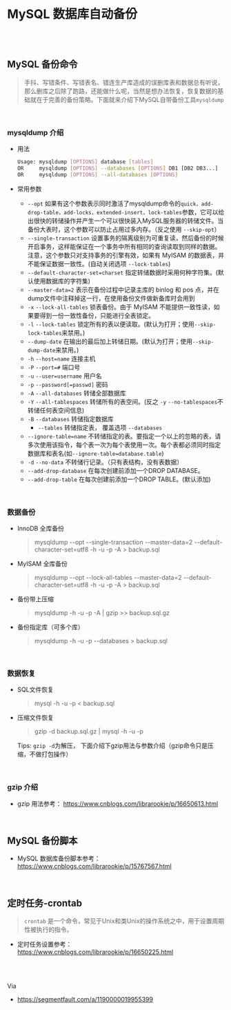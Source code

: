 # MySQL 数据库自动备份

</br>
</br>

## MySQL 备份命令

> 手抖、写错条件、写错表名、错连生产库造成的误删库表和数据总有听说，那么删库之后除了跑路，还能做什么呢，当然是想办法恢复，恢复数据的基础就在于完善的备份策略。下面就来介绍下MySQL自带备份工具`mysqldump`

</br>

### mysqldump 介绍

- 用法

    ```sh
    Usage: mysqldump [OPTIONS] database [tables]
    OR     mysqldump [OPTIONS] --databases [OPTIONS] DB1 [DB2 DB3...]
    OR     mysqldump [OPTIONS] --all-databases [OPTIONS]
    ```

- 常用参数
  - `--opt` 如果有这个参数表示同时激活了mysqldump命令的`quick，add-drop-table，add-locks，extended-insert，lock-tables`参数，它可以给出很快的转储操作并产生一个可以很快装入MySQL服务器的转储文件。当备份大表时，这个参数可以防止占用过多内存。（反之使用 `--skip-opt`）
  - `--single-transaction` 设置事务的隔离级别为可重复读，然后备份的时候开启事务，这样能保证在一个事务中所有相同的查询读取到同样的数据。注意，这个参数只对支持事务的引擎有效，如果有 MyISAM 的数据表，并不能保证数据一致性。(自动关闭选项 `--lock-tables`)
  - `--default-character-set=charset` 指定转储数据时采用何种字符集。(默认使用数据库的字符集)
  - `--master-data=2` 表示在备份过程中记录主库的 binlog 和 pos 点，并在dump文件中注释掉这一行，在使用备份文件做新备库时会用到
  - `-x` `--lock-all-tables` 锁表备份。由于 MyISAM 不能提供一致性读，如果要得到一份一致性备份，只能进行全表锁定。
  - `-l` `--lock-tables` 锁定所有的表以便读取。(默认为打开；使用`--skip-lock-tables`来禁用。)
  - `--dump-date` 在输出的最后加上转储日期。(默认为打开；使用`--skip-dump-date`来禁用。)
  - `-h` `--host=name` 连接主机
  - `-P` `--port=#` 端口号
  - `-u` `--user=username` 用户名
  - `-p` `--password[=passwd]` 密码
  - `-A` `--all-databases` 转储全部数据库
  - `-Y` `--all-tablespaces` 转储所有的表空间。(反之 `-y` `--no-tablespaces`不转储任何表空间信息)
  - `-B` `--databases` 转储指定数据库
    - `--tables` 转储指定表， 覆盖选项 `--databases`
  - `--ignore-table=name` 不转储指定的表。要指定一个以上的忽略的表，请多次使用该指令，每个表一次为每个表使用一次。每个表都必须同时指定数据库和表名(如`--ignore-table=database.table`)
  - `-d` `--no-data` 不转储行记录。（只有表结构，没有表数据）
  - `--add-drop-database` 在每次创建前添加一个DROP DATABASE。
  - `--add-drop-table` 在每次创建前添加一个DROP TABLE。(默认添加)

</br>

### 数据备份

- InnoDB 全库备份

    > mysqldump --opt --single-transaction --master-data=2 --default-character-set=utf8 -h<host> -u<user> -p<passwd> -A > backup.sql

- MyISAM 全库备份

    > mysqldump --opt --lock-all-tables --master-data=2 --default-character-set=utf8 -h<host> -u<user> -p<passwd> -A > backup.sql

- 备份带上压缩

    > mysqldump -h<host> -u<user> -p<passwd> -A | gzip >> backup.sql.gz

- 备份指定库（可多个库）

    > mysqldump -h<host> -u<user> -p<passwd> --databases <dbname1> <dbname2> > backup.sql

</br>

### 数据恢复

- SQL文件恢复

    > mysql -h<host> -u<user> -p<passwd> < backup.sql

- 压缩文件恢复

    > gzip -d backup.sql.gz | mysql -h<host> -u<user> -p<passwd>

    Tips: `gzip -d`为解压， 下面介绍下gzip用法与参数介绍（gzip命令只是压缩，不做打包操作）

</br>

### gzip 介绍

- gzip 用法参考： <https://www.cnblogs.com/librarookie/p/16650613.html>

</br>

## MySQL 备份脚本

- MySQL 数据库备份脚本参考： <https://www.cnblogs.com/librarookie/p/15767567.html>

</br>

## 定时任务-crontab

> `crontab` 是一个命令，常见于Unix和类Unix的操作系统之中，用于设置周期性被执行的指令。

- 定时任务设置参考： <https://www.cnblogs.com/librarookie/p/16650225.html>

</br>
</br>

Via

- <https://segmentfault.com/a/1190000019955399>

